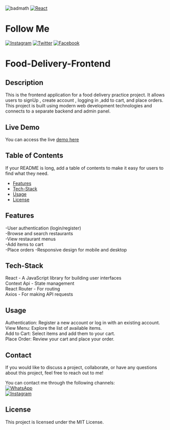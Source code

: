# <Food-Delivery-Frontend>


![badmath](https://img.shields.io/github/languages/top/lernantino/badmath)
[![React](https://img.shields.io/badge/React-16.8%2B-blue?logo=react&logoColor=white)](https://reactjs.org/)  
# Follow Me
[![Instagram](https://img.shields.io/badge/Instagram-follow%20me-blue?logo=instagram&logoColor=white)](https://www.instagram.com/i._.4bdull4h?igsh=OHpxeHZ1dHQxOTls)
[![Twitter](https://img.shields.io/badge/Twitter-follow%20me-blue?logo=twitter&logoColor=white)](https://x.com/M_Abdullah419?t=pPA8rSfnOagO2rf6i6RZyg&s=09)
[![Facebook](https://img.shields.io/badge/Facebook-follow%20me-blue?logo=facebook&logoColor=white)](https://www.facebook.com/abdullah.rafique.5891?mibextid=ZbWKwL)

# Food-Delivery-Frontend
## Description

This is the frontend application for a food delivery practice project. It allows users to signUp , create account , logging in ,add to cart, and place orders. This project is built using modern web development technologies and connects to a separate backend and admin panel.


## Live Demo
You can access the live [demo here](https://your-vercel-url.vercel.app)



## Table of Contents

If your README is long, add a table of contents to make it easy for users to find what they need.

- [Features](#Features)
- [Tech-Stack](#Tech-Stack)
- [Usage](#Usage)
- [License](#License)

## Features

-User authentication (login/register)  
-Browse and search restaurants  
-View restaurant menus  
-Add items to cart  
-Place orders
-Responsive design for mobile and desktop  

## Tech-Stack

React - A JavaScript library for building user interfaces  
Context Api - State management  
React Router - For routing  
Axios - For making API requests  
## Usage

Authentication: Register a new account or log in with an existing account.  
View Menu: Explore the list of available items.  
Add to Cart: Select items and add them to your cart.  
Place Order: Review your cart and place your order.   

## Contact

If you would like to discuss a project, collaborate, or have any questions about this project, feel free to reach out to me!

You can contact me through the following channels:  
[![WhatsApp](https://img.shields.io/badge/WhatsApp-contact%20me-green?logo=whatsapp&logoColor=white)](https://wa.link/23a6xv)  
[![Instagram](https://img.shields.io/badge/Instagram-contact%20me-blue?logo=instagram&logoColor=white)](https://www.instagram.com/i._.4bdull4h?igsh=OHpxeHZ1dHQxOTls)  



## License

This project is licensed under the MIT License.
